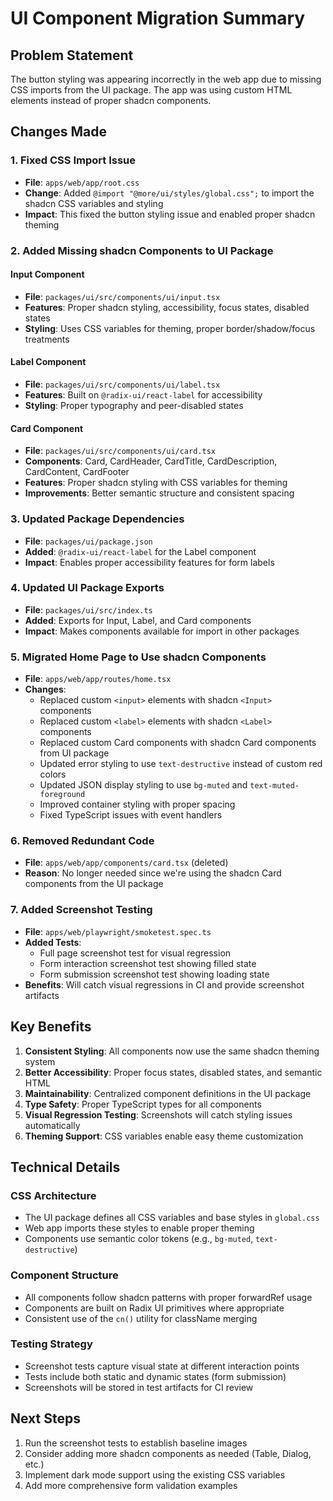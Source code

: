 # UI Component Migration Summary

## Problem Statement
The button styling was appearing incorrectly in the web app due to missing CSS imports from the UI package. The app was using custom HTML elements instead of proper shadcn components.

## Changes Made

### 1. Fixed CSS Import Issue
- **File**: `apps/web/app/root.css`
- **Change**: Added `@import "@more/ui/styles/global.css";` to import the shadcn CSS variables and styling
- **Impact**: This fixed the button styling issue and enabled proper shadcn theming

### 2. Added Missing shadcn Components to UI Package

#### Input Component
- **File**: `packages/ui/src/components/ui/input.tsx`
- **Features**: Proper shadcn styling, accessibility, focus states, disabled states
- **Styling**: Uses CSS variables for theming, proper border/shadow/focus treatments

#### Label Component
- **File**: `packages/ui/src/components/ui/label.tsx`
- **Features**: Built on `@radix-ui/react-label` for accessibility
- **Styling**: Proper typography and peer-disabled states

#### Card Component
- **File**: `packages/ui/src/components/ui/card.tsx`
- **Components**: Card, CardHeader, CardTitle, CardDescription, CardContent, CardFooter
- **Features**: Proper shadcn styling with CSS variables for theming
- **Improvements**: Better semantic structure and consistent spacing

### 3. Updated Package Dependencies
- **File**: `packages/ui/package.json`
- **Added**: `@radix-ui/react-label` for the Label component
- **Impact**: Enables proper accessibility features for form labels

### 4. Updated UI Package Exports
- **File**: `packages/ui/src/index.ts`
- **Added**: Exports for Input, Label, and Card components
- **Impact**: Makes components available for import in other packages

### 5. Migrated Home Page to Use shadcn Components
- **File**: `apps/web/app/routes/home.tsx`
- **Changes**:
  - Replaced custom `<input>` elements with shadcn `<Input>` components
  - Replaced custom `<label>` elements with shadcn `<Label>` components  
  - Replaced custom Card components with shadcn Card components from UI package
  - Updated error styling to use `text-destructive` instead of custom red colors
  - Updated JSON display styling to use `bg-muted` and `text-muted-foreground`
  - Improved container styling with proper spacing
  - Fixed TypeScript issues with event handlers

### 6. Removed Redundant Code
- **File**: `apps/web/app/components/card.tsx` (deleted)
- **Reason**: No longer needed since we're using the shadcn Card components from the UI package

### 7. Added Screenshot Testing
- **File**: `apps/web/playwright/smoketest.spec.ts`
- **Added Tests**:
  - Full page screenshot test for visual regression
  - Form interaction screenshot test showing filled state
  - Form submission screenshot test showing loading state
- **Benefits**: Will catch visual regressions in CI and provide screenshot artifacts

## Key Benefits

1. **Consistent Styling**: All components now use the same shadcn theming system
2. **Better Accessibility**: Proper focus states, disabled states, and semantic HTML
3. **Maintainability**: Centralized component definitions in the UI package
4. **Type Safety**: Proper TypeScript types for all components
5. **Visual Regression Testing**: Screenshots will catch styling issues automatically
6. **Theming Support**: CSS variables enable easy theme customization

## Technical Details

### CSS Architecture
- The UI package defines all CSS variables and base styles in `global.css`
- Web app imports these styles to enable proper theming
- Components use semantic color tokens (e.g., `bg-muted`, `text-destructive`)

### Component Structure
- All components follow shadcn patterns with proper forwardRef usage
- Components are built on Radix UI primitives where appropriate
- Consistent use of the `cn()` utility for className merging

### Testing Strategy
- Screenshot tests capture visual state at different interaction points
- Tests include both static and dynamic states (form submission)
- Screenshots will be stored in test artifacts for CI review

## Next Steps
1. Run the screenshot tests to establish baseline images
2. Consider adding more shadcn components as needed (Table, Dialog, etc.)
3. Implement dark mode support using the existing CSS variables
4. Add more comprehensive form validation examples